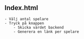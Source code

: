 ## Index.html
    - Välj antal spelare
    - Tryck på knappen
        - Skicka värdet backend
        - Generera en länk per spelare